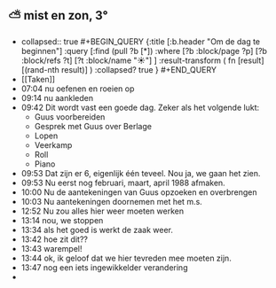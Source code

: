 ## ⛅ mist en zon, 3°
- collapsed:: true
  #+BEGIN_QUERY 
  {:title [:b.header "Om de dag te beginnen"]
   :query [:find (pull ?b [*])
     :where 
       [?b :block/page ?p]
       [?b :block/refs ?t]
       [?t :block/name "☀️"]
   ]
   :result-transform ( fn [result] [(rand-nth result)] )
   :collapsed? true
  }
  #+END_QUERY
- [[Taken]]
- 07:04 nu oefenen en roeien op
- 09:14 nu aankleden
- 09:42 Dit wordt vast een goede dag. Zeker als het volgende lukt:
	- Guus voorbereiden
	- Gesprek met Guus over Berlage
	- Lopen
	- Veerkamp
	- Roll
	- Piano
- 09:53 Dat zijn er 6, eigenlijk één teveel. Nou ja, we gaan het zien.
- 09:53 Nu eerst nog februari, maart, april 1988 afmaken.
- 10:00 Nu de aantekeningen van Guus opzoeken en overbrengen
- 10:03 Nu aantekeningen doornemen met het m.s.
- 12:52 Nu zou alles hier weer moeten werken
- 13:14 nou, we stoppen
- 13:34 als het goed is werkt de zaak weer.
- 13:42 hoe zit dit??
- 13:43 warempel!
- 13:44 ok, ik geloof dat we hier tevreden mee moeten zijn.
- 13:47 nog een iets ingewikkelder verandering
-